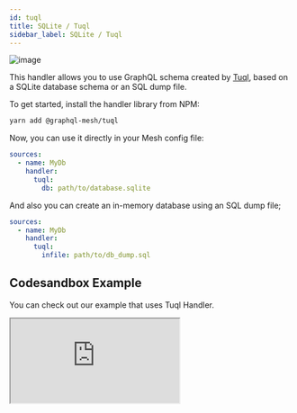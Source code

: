 ```yaml
---
id: tuql
title: SQLite / Tuql
sidebar_label: SQLite / Tuql
---
```

![image](https://user-images.githubusercontent.com/20847995/79220131-228d5480-7e5c-11ea-8faa-63083653573b.png)

This handler allows you to use GraphQL schema created by [Tuql](https://github.com/bradleyboy/tuql), based on a SQLite database schema or an SQL dump file.

To get started, install the handler library from NPM:

```sh
yarn add @graphql-mesh/tuql
```

Now, you can use it directly in your Mesh config file:

```yml
sources:
  - name: MyDb
    handler:
      tuql:
        db: path/to/database.sqlite
```

And also you can create an in-memory database using an SQL dump file;

```yml
sources:
  - name: MyDb
    handler:
      tuql:
        infile: path/to/db_dump.sql
```

## Codesandbox Example

You can check out our example that uses Tuql Handler.

<iframe
     src="https://codesandbox.io/embed/github/Urigo/graphql-mesh/tree/master/examples/sqlite-chinook?fontsize=14&hidenavigation=1&theme=dark&module=%2F.meshrc.yml"
     style={{width:"100%", height:"500px", border:"0", borderRadius: "4px", overflow:"hidden"}}
     title="chinook-example"
     allow="geolocation; microphone; camera; midi; vr; accelerometer; gyroscope; payment; ambient-light-sensor; encrypted-media; usb"
     sandbox="allow-modals allow-forms allow-popups allow-scripts allow-same-origin"/>

## Config API Reference

{@import ../generated-markdown/TuqlHandler.generated.md}
